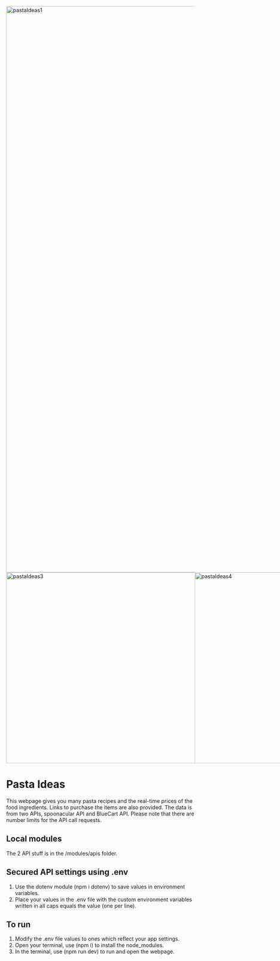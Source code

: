 <img width="1512" alt="pastaIdeas1" src="https://user-images.githubusercontent.com/113631428/234651908-1067427a-fde7-475d-805f-19725cd2fb38.png">
<div style="display:flex;">
<img width="510" alt="pastaIdeas3" src="https://user-images.githubusercontent.com/113631428/234651934-9a1cb008-ed9d-40c5-9e4a-5749212104b7.png">
<img width="510" alt="pastaIdeas4" src="https://user-images.githubusercontent.com/113631428/234651974-a112e9da-4f3c-4d08-8a56-4e3054b32aac.png">
</div>


# Pasta Ideas 
This webpage gives you many pasta recipes and the real-time prices of the food ingredients. Links to purchase the items are also provided. The data is from two APIs, spoonacular API and BlueCart API. Please note that there are number limits for the API call requests. 

## Local modules
The 2 API stuff is in the /modules/apis folder.

## Secured API settings using .env
1. Use the dotenv module (npm i dotenv) to save values in environment variables.
2. Place your values in the .env file with the custom environment variables written in all caps equals the value (one per line).

## To run
1. Modify the .env file values to ones which reflect your app settings.
2. Open your terminal, use (npm i) to install the node_modules.
3. In the terminal, use (npm run dev) to run and open the webpage. 
